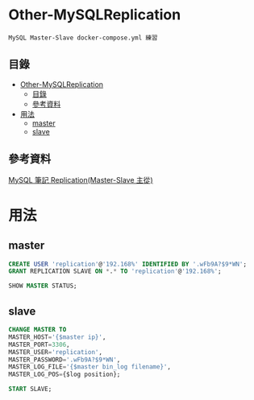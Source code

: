 # Other-MySQLReplication

```
MySQL Master-Slave docker-compose.yml 練習
```

## 目錄

- [Other-MySQLReplication](#other-mysqlreplication)
	- [目錄](#目錄)
	- [參考資料](#參考資料)
- [用法](#用法)
	- [master](#master)
	- [slave](#slave)

## 參考資料

[MySQL 筆記 Replication(Master-Slave 主從)](https://github.com/open222333/Other-Note/blob/main/03_%E4%BC%BA%E6%9C%8D%E5%99%A8%E6%9C%8D%E5%8B%99/DatabaseServer(%E8%B3%87%E6%96%99%E5%BA%AB%E4%BC%BA%E6%9C%8D%E5%99%A8)/MySQL/MySQL%20%E7%AD%86%E8%A8%98%20Replication(Master-Slave%20%E4%B8%BB%E5%BE%9E).md)

# 用法

## master

```sql
CREATE USER 'replication'@'192.168%' IDENTIFIED BY '.wFb9A?$9*WN';
GRANT REPLICATION SLAVE ON *.* TO 'replication'@'192.168%';
```

```sql
SHOW MASTER STATUS;
```

## slave

```sql
CHANGE MASTER TO
MASTER_HOST='{$master ip}',
MASTER_PORT=3306,
MASTER_USER='replication',
MASTER_PASSWORD='.wFb9A?$9*WN',
MASTER_LOG_FILE='{$master bin_log filename}',
MASTER_LOG_POS={$log position};
```

```sql
START SLAVE;
```
